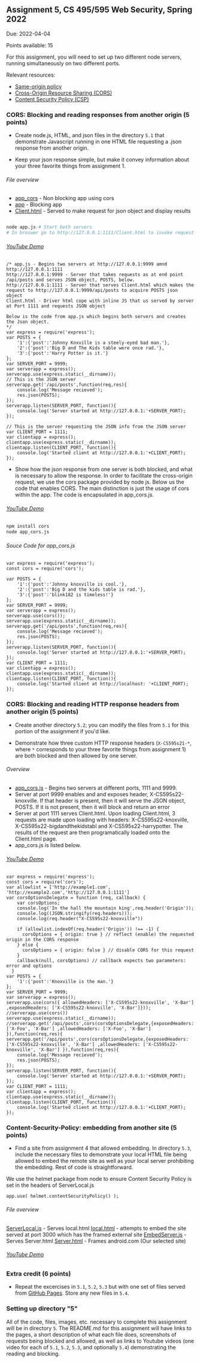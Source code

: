 ## Assignment 5, CS 495/595 Web Security, Spring 2022

Due: 2022-04-04

Points available: 15

For this assignment, you will need to set up two different node servers, running simultaneously on two different ports.

Relevant resources:

* [Same-origin policy](https://developer.mozilla.org/en-US/docs/Web/Security/Same-origin_policy)
* [Cross-Origin Resource Sharing (CORS)](https://developer.mozilla.org/en-US/docs/Web/HTTP/CORS)
* [Content Security Policy (CSP)](https://developer.mozilla.org/en-US/docs/Web/HTTP/CSP)

### CORS: Blocking and reading responses from another origin (5 points)

* Create node.js, HTML, and json files in the directory ```5.1``` that demonstrate Javascript running in one HTML file requesting a .json response from another origin.   

* Keep your json response simple, but make it convey information about your three favorite things from assignment 1.
###### File overview
* [app_cors](5.1/app_cors.js) - Non blocking app using cors
* [app](5.1/app.js) - Blocking app
* [Client.html](5.1/Client.html) - Served to make request for json object and display results
```bash

node app.js # Start both servers
# In broswer go to http://127.0.0.1:1111/Client.html to invoke request to server at port 9999
```
###### [YouTube Demo](https://youtu.be/o43UlmSHqaw)
```node
/* app.js - Begins two servers at http://127.0.0.1:9999 amnd http://127.0.0.1:1111
http://127.0.0.1:9999 - Server that takes requests as at end point /api/posts and serves JSON object, POSTS, below.
http://127.0.0.1:1111 - Server that serves Client.html which makes the request to http://127.0.0.1:9999/api/posts to acquire POSTS json object
Client.html - Driver html cope with inline JS that us served by server at Port 1111 and requests JSON object

Below is the code from app.js which begins both servers and creates the Json object.
*/
var express = require('express');
var POSTS = {
    '1':{'post':'Johnny Knxville is a steely-eyed bad man.'},
    '2':{'post':'Big D and The Kids table were once rad.'},
    '3':{'post':'Harry Potter is it.'}
};
var SERVER_PORT = 9999;
var serverapp = express();
serverapp.use(express.static(__dirname));
// This is the JSON server
serverapp.get('/api/posts',function(req,res){
    console.log('Message recieved');
    res.json(POSTS);
});
serverapp.listen(SERVER_PORT, function(){
    console.log('Server started at http://127.0.0.1:'+SERVER_PORT);
});

// This is the server requesting the JSON info from the JSON server
var CLIENT_PORT = 1111;
var clientapp = express();
clientapp.use(express.static(__dirname));
clientapp.listen(CLIENT_PORT, function(){
    console.log('Started client at http://127.0.0.1:'+CLIENT_PORT);
});
```


* Show how the json response from one server is both blocked, and what is necessary to allow the response.
In order to facilitate the cross-origin request, we use the cors package provided by node js. Below us the code that enables CORS. The main distinction is just the usage of cors within the app. The code is encapsulated in app_cors.js.
###### [YouTube Demo](https://youtu.be/yn6Px1Pe_Bo)
```bash
npm install cors
node app_cors.js
```

###### Souce Code for app_cors.js
```node
var express = require('express');
const cors = require('cors');

var POSTS = {
    '1':{'post':'Johnny knoxville is cool.'},
    '2':{'post':'Big D and the kids table is rad.'},
    '3':{'post':'blink182 is timeless!'}
};
var SERVER_PORT = 9999;
var serverapp = express();
serverapp.use(cors());
serverapp.use(express.static(__dirname));
serverapp.get('/api/posts',function(req,res){
    console.log('Message recieved');
    res.json(POSTS);
});
serverapp.listen(SERVER_PORT, function(){
    console.log('Server started at http://127.0.0.1:'+SERVER_PORT);
});
var CLIENT_PORT = 1111;
var clientapp = express();
clientapp.use(express.static(__dirname));
clientapp.listen(CLIENT_PORT, function(){
    console.log('Started client at http://localhost: '+CLIENT_PORT);
});
```


### CORS: Blocking and reading HTTP response headers from another origin (5 points)

* Create another directory ```5.2```; you can modify the files from ```5.1``` for this portion of the assignment if you'd like.

* Demonstrate how three custom HTTP response headers (```X-CS595s21-*```, where ```*``` corresponds to your three favorite things from assignment 1) are both blocked and then allowed by one server.  

###### Overview
* [app_cors.js](5.1/app_cors.js) - Begins two servers at different ports, 1111 and 9999.
* Server at port 9999 enables and and exposes header, X-CS595s22-knoxville. If that header is present, then it will serve the JSON object, POSTS. If it is not present, then it will block and return an error
* Server at port 1111 serves Client.html. Upon loading Client.html, 3 requests are made upon loading with headers: X-CS595s22-knoxville, X-CS595s22-bigdandthekidstabl and X-CS595s22-harrypotter. The results of the request are then programatically loaded onto the Client.html page.
* app_cors.js is listed below.
###### [YouTube Demo](https://youtu.be/pRKTUO9BAcA)
```node 
var express = require('express');
const cors = require('cors');
var allowlist = ['http://example1.com', 'http://example2.com','http://127.0.0.1:1111']
var corsOptionsDelegate = function (req, callback) {
    var corsOptions;
    console.log('In the hall the mountain king',req.header('Origin'));
    console.log((JSON.stringify(req.headers)));
    console.log(req.header("X-CS595s22-knoxville"))

    if (allowlist.indexOf(req.header('Origin')) !== -1) {
      corsOptions = { origin: true } // reflect (enable) the requested origin in the CORS response
    } else {
      corsOptions = { origin: false } // disable CORS for this request
    }
    callback(null, corsOptions) // callback expects two parameters: error and options
  }
var POSTS = {
    '1':{'post':'Knoxville is the man.'}
};
var SERVER_PORT = 9999;
var serverapp = express();
serverapp.use(cors({ allowedHeaders: ['X-CS595s22-knoxville', 'X-Bar'] ,exposedHeaders: ['X-CS595s22-knoxville', 'X-Bar']}));
//serverapp.use(cors())
serverapp.use(express.static(__dirname));
//serverapp.get('/api/posts',cors(corsOptionsDelegate,{exposedHeaders: ['X-Foo', 'X-Bar'] ,allowedHeaders: ['X-Foo', 'X-Bar'] }),function(req,res){
serverapp.get('/api/posts',cors(corsOptionsDelegate,{exposedHeaders: ['X-CS595s22-knoxville', 'X-Bar'] ,allowedHeaders: ['X-CS595s22-knoxville', 'X-Bar'] }),function(req,res){
    console.log('Message recieved');
    res.json(POSTS);
});
serverapp.listen(SERVER_PORT, function(){
    console.log('Server started at http://127.0.0.1:'+SERVER_PORT);
});
var CLIENT_PORT = 1111;
var clientapp = express();
clientapp.use(express.static(__dirname));
clientapp.listen(CLIENT_PORT, function(){
    console.log('Started client at http://127.0.0.1:'+CLIENT_PORT);
});
```


### Content-Security-Policy: embedding from another site (5 points)

* Find a site from assignment 4 that allowed embedding.  In directory ```5.3```, include the necessary files to demonstrate your local HTML file being allowed to embed the remote site as well as your local server prohibiting the embedding. Rest of code is straightforward.

We use the helmet package from node to ensure Content Security Policy is set in the headers of ServerLocal.js
```node
app.use( helmet.contentSecurityPolicy() );
```

###### File overview
[ServerLocal.js](5.3/ServerLocal.js) - Serves local.html
[local.html](5.3/local.html) - attempts to embed the site served at port 3000 which has the framed external site
[EmbedServer.js](5.3/EmbedServer.js) - Serves Server.html 
[Server.html](5.3/Server.html) - Frames android.com (Our selected site)

###### [YouTube Demo](https://youtu.be/XimYUWZBXlI)


### Extra credit (6 points)

* Repeat the excercises in ```5.1```, ```5.2```, ```5.3``` but with one set of files served from [GitHub Pages](https://pages.github.com/).   Store any new files in ```5.4```.

### Setting up directory "5"

All of the code, files, images, etc. necessary to complete this assignment will be in directory ```5```.  The README.md for this assignment will have links to the pages, a short description of what each file does, screenshots of requests being blocked and allowed, as well as links to Youtube videos (one video for each of ```5.1```, ```5.2```, ```5.3```, and optionally ```5.4```) demonstrating the reading and blocking.  

